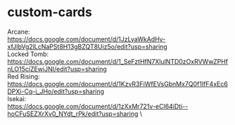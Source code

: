 # custom-cards

Arcane: \
https://docs.google.com/document/d/1JzLyaWkAdHy-xfJIbVg2lLcNaPSt8H13gBZQT8Uiz5o/edit?usp=sharing \
Locked Tomb: \
https://docs.google.com/document/d/1_SeFztHfN7XlulNTD0zOxRVWwZPHfnLO15ciZEwiJNI/edit?usp=sharing \
Red Rising: \
https://docs.google.com/document/d/1KzvR3FiWfEVsGbnMx7Q0f1IfF4xEc6DPXi-Cq-i_JHo/edit?usp=sharing \
Isekai: \
https://docs.google.com/document/d/1zXxMr721v-eCl64iDti--hoCFuSEZXrXv0_NYdt_rPk/edit?usp=sharing \
